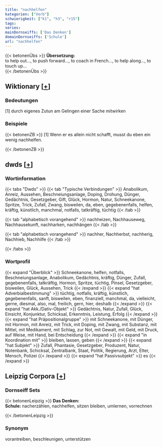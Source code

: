 ```yaml
---
title: "nachhelfen"
kategorien: ["Verb"]
schwierigkeit: ["k1", "h3", "r15"]
tags:
series:
mainDornseiffs: ['Das Denken']
domainDornseiffs: ['Schule']
url: "nachhelfen"
---
```


{{< betonenÜbs >}}
**Übersetzung:**  
to help out..., to push forward..., to coach in French..., to help along..., to touch up...  
{{< /betonenÜbs >}}

## Wiktionary [[+](https://de.wiktionary.org/wiki/nachhelfen)]

### Bedeutungen
[1] durch eigenes Zutun am Gelingen einer Sache mitwirken  

### Beispiele
{{< betonenZB >}}
[1] Wenn er es allein nicht schafft, musst du eben ein wenig nachhelfen.  

{{< /betonenZB >}}


## dwds [[+](https://www.dwds.de/wb/nachhelfen)]

### Wortinformation
{{< tabs "Dwds" >}}
{{< tab "Typische Verbindungen" >}}
Anabolikum, Anreiz, Aussehen, Beschneiungsanlage, Doping, Drohung, Dünger, Gedächtnis, Gesetzgeber, Gift, Glück, Hormon, Natur, Schneekanone, Spritze, Trick, Zufall, Zwang, bisweilen, da, eben, gegebenenfalls, helfen, kräftig, künstlich, manchmal, notfalls, tatkräftig, tüchtig
{{< /tab >}}

{{< tab "alphabetisch vorangehend" >}}
nachheizen, Nachhauseweg, Nachhausekunft, nachharken, nachhängen
{{< /tab >}}

{{< tab "alphabetisch vorangehend" >}}
nachher, Nachherbst, nachherig, Nachhieb, Nachhilfe
{{< /tab >}}

{{< /tabs >}}

### Wortprofil
{{< expand "Überblick" >}} Schneekanone, helfen, notfalls, Beschneiungsanlage, Anabolikum, Gedächtnis, kräftig, Dünger, Zufall, gegebenenfalls, tatkräftig, Hormon, Spritze, tüchtig, Pinsel, Gesetzgeber, bisweilen, Glück, Aussehen, Trick {{< /expand >}}
{{< expand "hat Adverbialbestimmung" >}} tüchtig, notfalls, kräftig, künstlich, gegebenenfalls, sanft, bisweilen, eben, finanziell, manchmal, da, vielleicht, gerne, diesmal, also, mal, freilich, gern, hier, deshalb {{< /expand >}}
{{< expand "hat Akk./Dativ-Objekt" >}} Gedächtnis, Natur, Zufall, Glück, Einsicht, Konjunktur, Schicksal, Erkenntnis, Leistung, Erfolg {{< /expand >}}
{{< expand "hat Präpositionalgruppe" >}} mit Schneekanone, mit Dünger, mit Hormon, mit Anreiz, mit Trick, mit Doping, mit Zwang, mit Substanz, mit Mittel, mit Medikament, mit Schlag, zur Not, mit Gewalt, mit Geld, mit Druck, auf Weise, mit Hand, bei Entscheidung {{< /expand >}}
{{< expand "in Koordination mit" >}} bleiben, lassen, geben {{< /expand >}}
{{< expand "hat Subjekt" >}} Zufall, Phantasie, Gesetzgeber, Produzent, Natur, Notenbank, Schicksal, Zentralbank, Staat, Politik, Regierung, Arzt, Elter, Mensch, Polizei {{< /expand >}}
{{< expand "hat Passivsubjekt" >}} es {{< /expand >}}

## Leipzig Corpora [[+](https://corpora.uni-leipzig.de/en/res?word=nachhelfen&corpusId=deu_newscrawl-public_2018)]

### Dornseiff Sets
{{< betonenLeipzig >}}
**Das Denken:**  
**Schule:** nacherzählen, nachhelfen, sitzen bleiben, umlernen, vorrechnen  

{{< /betonenLeipzig >}}

### Synonym
vorantreiben, beschleunigen, unterstützen


